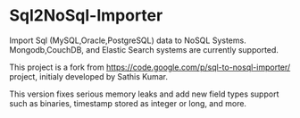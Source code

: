 Sql2NoSql-Importer
==================

Import Sql (MySQL,Oracle,PostgreSQL) data to NoSQL Systems. Mongodb,CouchDB, and Elastic Search systems are currently supported.

This project is a fork from https://code.google.com/p/sql-to-nosql-importer/ project, initialy developed by Sathis Kumar.

This version fixes serious memory leaks and add new field types support such as binaries, timestamp stored as integer or long, and more.
